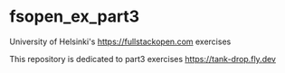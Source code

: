 # fsopen_ex_part3
University of Helsinki's <https://fullstackopen.com> exercises

This repository is dedicated to part3 exercises
<https://tank-drop.fly.dev>

